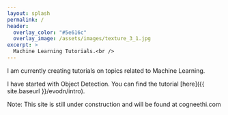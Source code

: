 ```yaml
---
layout: splash
permalink: /
header:
  overlay_color: "#5e616c"
  overlay_image: /assets/images/texture_3_1.jpg
excerpt: >
  Machine Learning Tutorials.<br />
---
```


I am currently creating tutorials on topics related to Machine Learning.

I have started with Object Detection. You can find the tutorial [here]({{ site.baseurl }}/evodn/intro).

Note: This site is still under construction and will be found at cogneethi.com
